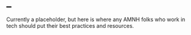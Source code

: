 # _

Currently a placeholder, but here is where any AMNH folks who work in tech should put their best practices and resources.
